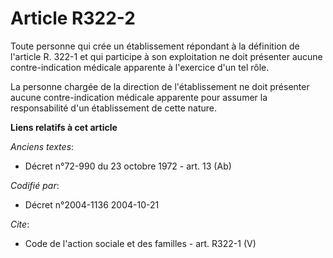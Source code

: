 # Article R322-2

Toute personne qui crée un établissement répondant à la définition de l'article R. 322-1 et qui participe à son exploitation
ne doit présenter aucune contre-indication médicale apparente à l'exercice d'un tel rôle.

La personne chargée de la direction de l'établissement ne doit présenter aucune contre-indication médicale apparente pour
assumer la responsabilité d'un établissement de cette nature.

**Liens relatifs à cet article**

_Anciens textes_:

  - Décret n°72-990 du 23 octobre 1972 - art. 13 (Ab)

_Codifié par_:

  - Décret n°2004-1136 2004-10-21

_Cite_:

  - Code de l'action sociale et des familles - art. R322-1 (V)
